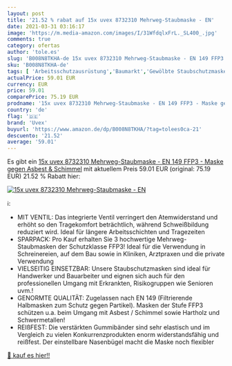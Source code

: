 ```yaml
---
layout: post
title: '21.52 % rabat auf 15x uvex 8732310 Mehrweg-Staubmaske - EN'
date: 2021-03-31 03:16:17
image: 'https://m.media-amazon.com/images/I/31WfdqlxFrL._SL400_.jpg'
comments: true
category: ofertas
author: 'tole.es'
slug: 'B008N8TKHA-de 15x uvex 8732310 Mehrweg-Staubmaske - EN 149 FFP3 - Maske...'
sku: 'B008N8TKHA-de'
tags: [ 'Arbeitsschutzausrüstung','Baumarkt','Gewölbte Staubschutzmasken','Sicherheitstechnik','Staub- & Atemschutzmasken','uvex', ]
actualPrice: 59.01 EUR
currency: EUR
price: 59.01
comparePrice: 75.19 EUR
prodname: '15x uvex 8732310 Mehrweg-Staubmaske - EN 149 FFP3 - Maske gegen Asbest & Schimmel'
country: 'de'
flag: '🇩🇪'
brand: 'Uvex'
buyurl: 'https://www.amazon.de/dp/B008N8TKHA/?tag=tolees0ca-21'
descuento: '21.52'
average: '59.01'
---
```


Es gibt ein [15x uvex 8732310 Mehrweg-Staubmaske - EN 149 FFP3 - Maske gegen Asbest & Schimmel](https://www.amazon.de/dp/B008N8TKHA/?tag=tolees0ca-21) mit aktuellem Preis 59.01 EUR (original: 75.19 EUR) 21.52 % Rabatt hier:

[![15x uvex 8732310 Mehrweg-Staubmaske - EN](https://m.media-amazon.com/images/I/31WfdqlxFrL._SL400_.jpg)](https://www.amazon.de/dp/B008N8TKHA/?tag=tolees0ca-21)

ℹ️:

- MIT VENTIL: Das integrierte Ventil verringert den Atemwiderstand und erhöht so den Tragekomfort beträchtlich, während Schweißbildung reduziert wird. Ideal für längere Arbeitsschichten und Tragezeiten
- SPARPACK: Pro Kauf erhalten Sie 3 hochwertige Mehrweg-Staubmasken der Schutzklasse FFP3! Ideal für die Verwendung in Schreinereien, auf dem Bau sowie in Kliniken, Arztpraxen und die private Verwendung
- VIELSEITIG EINSETZBAR: Unsere Staubschutzmasken sind ideal für Handwerker und Bauarbeiter und eignen sich auch für den professionellen Umgang mit Erkrankten, Risikogruppen wie Senioren uvm.!
- GENORMTE QUALITÄT: Zugelassen nach EN 149 (Filtrierende Halbmasken zum Schutz gegen Partikel). Masken der Stufe FFP3 schützen u.a. beim Umgang mit Asbest / Schimmel sowie Hartholz und Schwermetallen!
- REIßFEST: Die verstärkten Gummibänder sind sehr elastisch und im Vergleich zu vielen Konkurrenzprodukten enorm widerstandsfähig und reißfest. Der einstellbare Nasenbügel macht die Maske noch flexibler

[🛒 kauf es hier!!](https://www.amazon.de/dp/B008N8TKHA/?tag=tolees0ca-21)
